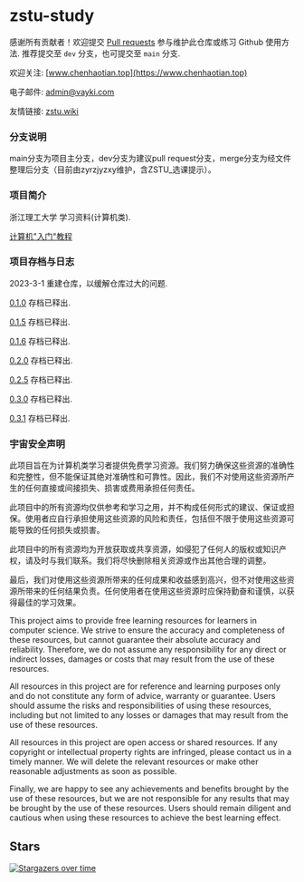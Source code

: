 # zstu-study

感谢所有贡献者！欢迎提交 [Pull requests](https://github.com/chen2438/zstu-study/pulls) 参与维护此仓库或练习 Github 使用方法. 推荐提交至 `dev` 分支，也可提交至 `main` 分支.

欢迎关注: [www.chenhaotian.top](https://www.chenhaotian.top)

电子邮件: admin@vayki.com

友情链接: [zstu.wiki](https://zstu.wiki/)

### 分支说明

main分支为项目主分支，dev分支为建议pull request分支，merge分支为经文件整理后分支（目前由zyrzjyzxy维护，含ZSTU_选课提示）。

### 项目简介

浙江理工大学 学习资料(计算机类).

[计算机"入门"教程](https://github.com/chen2438/zstu-study/blob/main/01%E8%AE%A1%E7%AE%97%E6%9C%BA%E5%85%A5%E9%97%A8%E6%95%99%E7%A8%8B)

### 项目存档与日志

2023-3-1 重建仓库，以缓解仓库过大的问题.

[0.1.0](https://github.com/chen2438/zstu-study/releases/tag/0.1.0) 存档已释出.

[0.1.5](https://github.com/chen2438/zstu-study/releases/tag/0.1.5) 存档已释出.

[0.1.6](https://github.com/chen2438/zstu-study/releases/tag/0.1.6) 存档已释出.

[0.2.0](https://github.com/chen2438/zstu-study/releases/tag/0.2.0) 存档已释出.

[0.2.5](https://github.com/chen2438/zstu-study/releases/tag/0.2.5) 存档已释出.

[0.3.0](https://github.com/chen2438/zstu-study/releases/tag/0.3.0) 存档已释出.

[0.3.1](https://github.com/chen2438/zstu-study/releases/tag/0.3.1) 存档已释出.

### 宇宙安全声明

此项目旨在为计算机类学习者提供免费学习资源。我们努力确保这些资源的准确性和完整性，但不能保证其绝对准确性和可靠性。因此，我们不对使用这些资源所产生的任何直接或间接损失、损害或费用承担任何责任。

此项目中的所有资源均仅供参考和学习之用，并不构成任何形式的建议、保证或担保。使用者应自行承担使用这些资源的风险和责任，包括但不限于使用这些资源可能导致的任何损失或损害。

此项目中的所有资源均为开放获取或共享资源，如侵犯了任何人的版权或知识产权，请及时与我们联系。我们将尽快删除相关资源或作出其他合理的调整。

最后，我们对使用这些资源所带来的任何成果和收益感到高兴，但不对使用这些资源所带来的任何结果负责。任何使用者在使用这些资源时应保持勤奋和谨慎，以获得最佳的学习效果。

This project aims to provide free learning resources for learners in computer science. We strive to ensure the accuracy and completeness of these resources, but cannot guarantee their absolute accuracy and reliability. Therefore, we do not assume any responsibility for any direct or indirect losses, damages or costs that may result from the use of these resources.

All resources in this project are for reference and learning purposes only and do not constitute any form of advice, warranty or guarantee. Users should assume the risks and responsibilities of using these resources, including but not limited to any losses or damages that may result from the use of these resources.

All resources in this project are open access or shared resources. If any copyright or intellectual property rights are infringed, please contact us in a timely manner. We will delete the relevant resources or make other reasonable adjustments as soon as possible.

Finally, we are happy to see any achievements and benefits brought by the use of these resources, but we are not responsible for any results that may be brought by the use of these resources. Users should remain diligent and cautious when using these resources to achieve the best learning effect.

## Stars

[![Stargazers over time](https://starchart.cc/chen2438/zstu-study.svg?variant=adaptive)](https://starchart.cc/chen2438/zstu-study)
